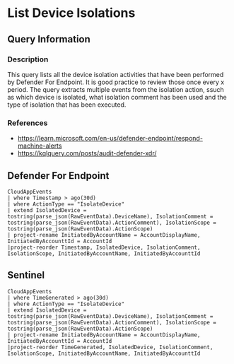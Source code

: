 # List Device Isolations

## Query Information

### Description
This query lists all the device isolation activities that have been performed by Defender For Endpoint. It is good practice to review those once every x period. The query extracts multiple events from the isolation action, ssuch as which device is isolated, what isolation comment has been used and the type of isolation that has been executed.

### References
- https://learn.microsoft.com/en-us/defender-endpoint/respond-machine-alerts
- https://kqlquery.com/posts/audit-defender-xdr/

## Defender For Endpoint
```
CloudAppEvents
| where Timestamp > ago(30d)
| where ActionType == "IsolateDevice"
| extend IsolatedDevice = tostring(parse_json(RawEventData).DeviceName), IsolationComment = tostring(parse_json(RawEventData).ActionComment), IsolationScope = tostring(parse_json(RawEventData).ActionScope)
| project-rename InitiatedByAccountName = AccountDisplayName, InitiatedByAccounttId = AccountId
|project-reorder Timestamp, IsolatedDevice, IsolationComment, IsolationScope, InitiatedByAccountName, InitiatedByAccounttId
```
## Sentinel
```
CloudAppEvents
| where TimeGenerated > ago(30d)
| where ActionType == "IsolateDevice"
| extend IsolatedDevice = tostring(parse_json(RawEventData).DeviceName), IsolationComment = tostring(parse_json(RawEventData).ActionComment), IsolationScope = tostring(parse_json(RawEventData).ActionScope)
| project-rename InitiatedByAccountName = AccountDisplayName, InitiatedByAccounttId = AccountId
|project-reorder TimeGenerated, IsolatedDevice, IsolationComment, IsolationScope, InitiatedByAccountName, InitiatedByAccounttId
```